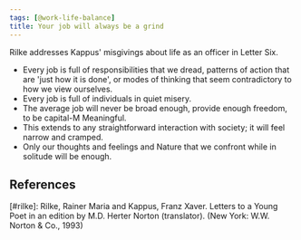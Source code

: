 ```yaml
---
tags: [@work-life-balance]
title: Your job will always be a grind
---
```


Rilke addresses Kappus' misgivings about life as an officer in Letter Six.

- Every job is full of responsibilities that we dread, patterns of action that are 'just how it is done', or modes of thinking that seem contradictory to how we view ourselves.
- Every job is full of individuals in quiet misery.
- The average job will never be broad enough, provide enough freedom, to be capital-M Meaningful.
- This extends to any straightforward interaction with society; it will feel narrow and cramped.
- Only our thoughts and feelings and Nature that we confront while in solitude will be enough.

## References

[#rilke]: Rilke, Rainer Maria and Kappus, Franz Xaver. Letters to a Young Poet in an edition by M.D. Herter Norton (translator). (New York: W.W. Norton & Co., 1993)
